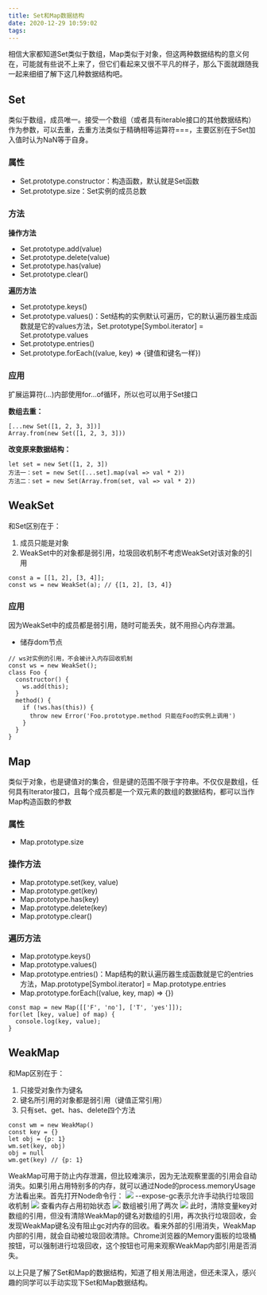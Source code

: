 ```yaml
---
title: Set和Map数据结构
date: 2020-12-29 10:59:02
tags:
---
```

相信大家都知道Set类似于数组，Map类似于对象，但这两种数据结构的意义何在，可能就有些说不上来了，但它们看起来又很不平凡的样子，那么下面就跟随我一起来细细了解下这几种数据结构吧。
## Set
类似于数组，成员唯一。接受一个数组（或者具有iterable接口的其他数据结构）作为参数，可以去重，去重方法类似于精确相等运算符===，主要区别在于Set加入值时认为NaN等于自身。
### 属性
- Set.prototype.constructor：构造函数，默认就是Set函数
- Set.prototype.size：Set实例的成员总数

### 方法
**操作方法**
- Set.prototype.add(value)
- Set.prototype.delete(value)
- Set.prototype.has(value)
- Set.prototype.clear()

**遍历方法**
- Set.prototype.keys()
- Set.prototype.values()：Set结构的实例默认可遍历，它的默认遍历器生成函数就是它的values方法，Set.prototype[Symbol.iterator] = Set.prototype.values
- Set.prototype.entries()
- Set.prototype.forEach((value, key) => {键值和键名一样})

### 应用
扩展运算符(...)内部使用for...of循环，所以也可以用于Set接口

**数组去重：**
```
[...new Set([1, 2, 3, 3])]
Array.from(new Set([1, 2, 3, 3]))
```
**改变原来数据结构：**
```
let set = new Set([1, 2, 3])
方法一：set = new Set([...set].map(val => val * 2))
方法二：set = new Set(Array.from(set, val => val * 2))
```
## WeakSet
和Set区别在于：
1. 成员只能是对象
2. WeakSet中的对象都是弱引用，垃圾回收机制不考虑WeakSet对该对象的引用
```
const a = [[1, 2], [3, 4]];
const ws = new WeakSet(a); // {[1, 2], [3, 4]}
```

### 应用
因为WeakSet中的成员都是弱引用，随时可能丢失，就不用担心内存泄漏。
- 储存dom节点
```
// ws对实例的引用，不会被计入内存回收机制
const ws = new WeakSet();
class Foo {
  constructor() {
    ws.add(this);
  }
  method() {
    if (!ws.has(this)) {
      throw new Error('Foo.prototype.method 只能在Foo的实例上调用')
    }
  }
}
```

## Map
类似于对象，也是键值对的集合，但是键的范围不限于字符串。不仅仅是数组，任何具有Iterator接口，且每个成员都是一个双元素的数组的数据结构，都可以当作Map构造函数的参数
### 属性
- Map.prototype.size

### 操作方法
- Map.prototype.set(key, value)
- Map.prototype.get(key)
- Map.prototype.has(key)
- Map.prototype.delete(key)
- Map.prototype.clear()

### 遍历方法
- Map.prototype.keys()
- Map.prototype.values()
- Map.prototype.entries()：Map结构的默认遍历器生成函数就是它的entries方法，Map.prototype[Symbol.iterator] = Map.prototype.entries
- Map.prototype.forEach((value, key, map) => {})
```
const map = new Map([['F', 'no'], ['T', 'yes']]);
for(let [key, value] of map) {
  console.log(key, value);
}
```

## WeakMap
和Map区别在于：
1. 只接受对象作为键名
2. 键名所引用的对象都是弱引用（键值正常引用）
3. 只有set、get、has、delete四个方法
```
const wm = new WeakMap()
const key = {}
let obj = {p: 1}
wm.set(key, obj)
obj = null
wm.get(key) // {p: 1}
```

WeakMap可用于防止内存泄漏，但比较难演示，因为无法观察里面的引用会自动消失。如果引用占用特别多的内存，就可以通过Node的process.memoryUsage方法看出来。首先打开Node命令行：
![](/images/weakMap1.jpg)
--expose-gc表示允许手动执行垃圾回收机制
![](/images/weakMap2.jpg)
查看内存占用初始状态
![](/images/weakMap3.jpg)
数组被引用了两次
![](/images/weakMap4.jpg)
此时，清除变量key对数组的引用，但没有清除WeakMap的键名对数组的引用，再次执行垃圾回收，会发现WeakMap键名没有阻止gc对内存的回收。看来外部的引用消失，WeakMap内部的引用，就会自动被垃圾回收清除。Chrome浏览器的Memory面板的垃圾桶按钮，可以强制进行垃圾回收，这个按钮也可用来观察WeakMap内部引用是否消失。

以上只是了解了Set和Map的数据结构，知道了相关用法用途，但还未深入，感兴趣的同学可以手动实现下Set和Map数据结构。